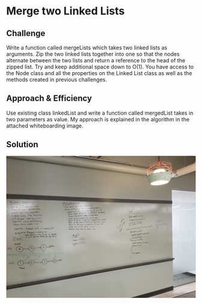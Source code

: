 # Merge two Linked Lists
<!-- Short summary or background information -->

## Challenge
 Write a function called mergeLists which takes two linked lists as arguments. Zip the two linked lists together into one so that the nodes alternate between the two lists and return a reference to the head of the zipped list. Try and keep additional space down to O(1). You have access to the Node class and all the properties on the Linked List class as well as the methods created in previous challenges.

## Approach & Efficiency
Use existing class linkedList and write a function called mergedList takes in two parameters as value. My approach is explained in the algorithm in the attached whiteboarding image.

## Solution
![mergelist](./../assets/mergelist.jpg)
